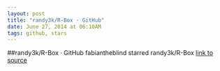 ```yaml
---
layout: post
title: "randy3k/R-Box · GitHub"
date: June 27, 2014 at 06:10AM
tags: github, stars
---
```

##randy3k/R-Box · GitHub
fabiantheblind starred randy3k/R-Box
[link to source](http://ift.tt/1n1q46b) 
